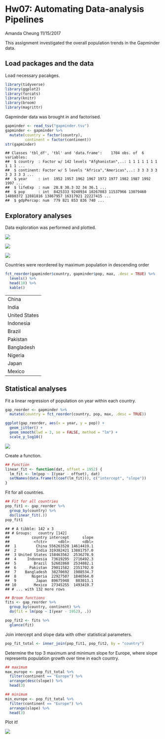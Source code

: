 Hw07: Automating Data-analysis Pipelines
================
Amanda Cheung
11/15/2017

This assignment investigated the overall population trends in the Gapminder data.

Load packages and the data
--------------------------

Load necessary pacakges.

``` r
library(tidyverse)
library(ggplot2)
library(forcats)
library(knitr)
library(broom)
library(magrittr)
```

Gapminder data was brought in and factorised.

``` r
gapminder <- read_tsv("gapminder.tsv")
gapminder <- gapminder %>%
  mutate(country = factor(country),
         continent = factor(continent))
str(gapminder)
```

    ## Classes 'tbl_df', 'tbl' and 'data.frame':    1704 obs. of  6 variables:
    ##  $ country  : Factor w/ 142 levels "Afghanistan",..: 1 1 1 1 1 1 1 1 1 1 ...
    ##  $ continent: Factor w/ 5 levels "Africa","Americas",..: 3 3 3 3 3 3 3 3 3 3 ...
    ##  $ year     : int  1952 1957 1962 1967 1972 1977 1982 1987 1992 1997 ...
    ##  $ lifeExp  : num  28.8 30.3 32 34 36.1 ...
    ##  $ pop      : int  8425333 9240934 10267083 11537966 13079460 14880372 12881816 13867957 16317921 22227415 ...
    ##  $ gdpPercap: num  779 821 853 836 740 ...

Exploratory analyses
--------------------

Data exploration was performed and plotted.

![](https://raw.githubusercontent.com/cheungamanda/STAT547-hw-cheung-amanda/master/hw07/euro_pop_2002.png)

![](https://raw.githubusercontent.com/cheungamanda/STAT547-hw-cheung-amanda/master/hw07/pop_lifeExp_2007.png)

![](https://raw.githubusercontent.com/cheungamanda/STAT547-hw-cheung-amanda/master/hw07/GDP_lifeExp.png)

Countries were reordered by maximum population in descending order

``` r
fct_reorder(gapminder$country, gapminder$pop, max, .desc = TRUE) %>% 
  levels() %>%
  head(10) %>% 
  kable()
```

|               |
|:--------------|
| China         |
| India         |
| United States |
| Indonesia     |
| Brazil        |
| Pakistan      |
| Bangladesh    |
| Nigeria       |
| Japan         |
| Mexico        |

Statistical analyses
--------------------

Fit a linear regression of population on year within each country.

``` r
gap_reorder <- gapminder %>% 
  mutate(country = fct_reorder(country, pop, max, .desc = TRUE))

ggplot(gap_reorder, aes(x = year, y = pop)) +
  geom_jitter() +
  geom_smooth(lwd = 3, se = FALSE, method = "lm") +
  scale_y_log10()
```

![](hw07_automating-pipelines_files/figure-markdown_github-ascii_identifiers/unnamed-chunk-4-1.png)

Create a function.

``` r
## Function
linear_fit <- function(dat, offset = 1952) {
  lm_fit <- lm(pop ~ I(year - offset), dat)
  setNames(data.frame(t(coef(lm_fit))), c("intercept", "slope"))
}
```

Fit for all countries.

``` r
## Fit for all countries
pop_fit1 <- gap_reorder %>%
  group_by(country) %>% 
  do(linear_fit(.))
pop_fit1
```

    ## # A tibble: 142 x 3
    ## # Groups:   country [142]
    ##          country intercept      slope
    ##           <fctr>     <dbl>      <dbl>
    ##  1         China 556263528 14614419.1
    ##  2         India 319382421 13881757.0
    ##  3 United States 158463562  2536278.9
    ##  4     Indonesia  73619295  2716492.3
    ##  5        Brazil  52602868  2534882.1
    ##  6      Pakistan  29011582  2351702.0
    ##  7    Bangladesh  38270692  1908534.7
    ##  8       Nigeria  22927507  1846564.0
    ##  9         Japan  89675948   803013.1
    ## 10        Mexico  27345255  1493419.7
    ## # ... with 132 more rows

``` r
## Broom functions
fits <- gap_reorder %>% 
  group_by(country, continent) %>%
  do(fit = lm(pop ~ I(year - 1952), .))

pop_fit2 <- fits %>% 
  glance(fit)
```

Join intercept and slope data with other statistical parameters.

``` r
pop_fit_total <- inner_join(pop_fit1, pop_fit2, by = "country")
```

Determine the top 3 maximum and minimum slope for Europe, where slope represents population growth over time in each country.

``` r
## maximum
max_europe <- pop_fit_total %>% 
  filter(continent == "Europe") %>%
  arrange(desc(slope)) %>% 
  head(3)

## minimum
min_europe <- pop_fit_total %>% 
  filter(continent == "Europe") %>%
  arrange(slope) %>% 
  head(3)
```

Plot it!

![](https://raw.githubusercontent.com/cheungamanda/STAT547-hw-cheung-amanda/master/hw07/europe_fit.png)

